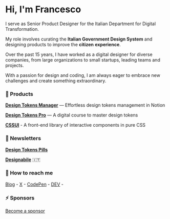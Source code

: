 # Hi, I'm Francesco 

I serve as Senior Product Designer for the Italian Department for Digital Transformation. 

My role involves curating the **Italian Government Design System** and designing products to improve the **citizen** **experience**.

Over the past 15 years, I have worked as a digital designer for diverse companies, from large organizations to small startups, leading teams and projects.

With a passion for design and coding, I am always eager to embrace new challenges and create something extraordinary.

### 🚀 Products
**[Design Tokens Manager](https://zetareticoli.gumroad.com/l/design-tokens-manager)** — Effortless design tokens management in Notion

**[Design Tokens Pro](https://designtokens.pro)** — A digital course to master design tokens

**[CSSUI](https://cssui.dev)** - A front-end library of interactive components in pure CSS

### 📮 Newsletters
**[Design Tokens Pills](https://designtokens.substack.com)**

**[Designabile](https://designabile.substack.com)** 🇮🇹

### 🙌 How to reach me

[Blog](https://francescoimprota.com/writing/) -
[X](https://twitter.com/zetareticoli) -
[CodePen](https://codepen.io/zetareticoli) - 
[DEV](https://dev.to/zetareticoli) - 

### ⚡️ Sponsors

[Become a sponsor](https://github.com/sponsors/zetareticoli)


<!--
**zetareticoli/zetareticoli** is a ✨ _special_ ✨ repository because its `README.md` (this file) appears on your GitHub profile.

Here are some ideas to get you started:

- 🔭 I’m currently working on ...
- 🌱 I’m currently learning ...
- 👯 I’m looking to collaborate on ...
- 🤔 I’m looking for help with ...
- 💬 Ask me about ...
- 
- 😄 Pronouns: ...
- ⚡ Fun fact: ...
-->

